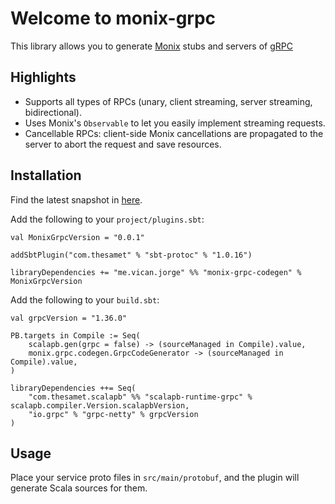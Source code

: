 # Welcome to monix-grpc

This library allows you to generate [Monix](https://zio.dev) stubs and servers of [gRPC](https://grpc.io/)

## Highlights

* Supports all types of RPCs (unary, client streaming, server streaming, bidirectional).
* Uses Monix's `Observable` to let you easily implement streaming requests.
* Cancellable RPCs: client-side Monix cancellations are propagated to the server to abort the request and save resources.

## Installation

Find the latest snapshot in [here](https://oss.sonatype.org/content/repositories/snapshots/com/thesamet/scalapb/zio-grpc/zio-grpc-core_2.13/).

Add the following to your `project/plugins.sbt`:

    val MonixGrpcVersion = "0.0.1"

    addSbtPlugin("com.thesamet" % "sbt-protoc" % "1.0.16")

    libraryDependencies += "me.vican.jorge" %% "monix-grpc-codegen" % MonixGrpcVersion

Add the following to your `build.sbt`:

    val grpcVersion = "1.36.0"
    
    PB.targets in Compile := Seq(
        scalapb.gen(grpc = false) -> (sourceManaged in Compile).value,
        monix.grpc.codegen.GrpcCodeGenerator -> (sourceManaged in Compile).value,
    )

    libraryDependencies ++= Seq(
        "com.thesamet.scalapb" %% "scalapb-runtime-grpc" % scalapb.compiler.Version.scalapbVersion,
        "io.grpc" % "grpc-netty" % grpcVersion
    )

## Usage

Place your service proto files in `src/main/protobuf`, and the plugin
will generate Scala sources for them.